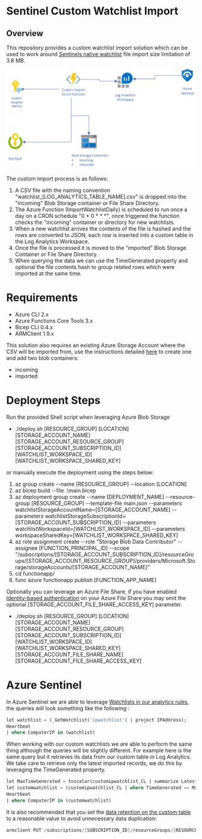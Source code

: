 # Sentinel Custom Watchlist Import

## Overview
This repository provides a custom watchlist import solution which can be used to work around [Sentinels native watchlist](https://docs.microsoft.com/en-us/azure/sentinel/watchlists#create-a-new-watchlist) file import size limitation of 3.8 MB.

![Solution Overview](images/solution-overview.png)

The custom import process is as follows:
1. A CSV file with the naming convention "watchlist_[LOG_ANALYTICS_TABLE_NAME].csv" is dropped into the "incoming" Blob Storage container or File Share Directory.
1. The Azure Function (ImportWatchlistDaily) is scheduled to run once a day on a CRON schedule "0 * 0 * * *", once triggered the function checks the "incoming" container or directory for new watchlists.
1. When a new watchlist arrives the contents of the file is hashed and the rows are converted to JSON, each row is inserted into a custom table in the Log Analytics Workspace. 
1. Once the file is processed it is moved to the "imported" Blob Storage Container or File Share Directory.
1. When querying the data we can use the TimeGenerated property and optional the file contents hash to group related rows which were imported at the same time.

# Requirements
- Azure CLI 2.x
- Azure Functions Core Tools 3.x
- Bicep CLI 0.4.x
- ARMClient 1.9.x

This solution also requires an existing Azure Storage Account where the CSV will be imported from, use the instructions detailed [here](https://docs.microsoft.com/en-us/azure/storage/blobs/storage-quickstart-blobs-cli) to create one and add two blob containers:
- incoming
- imported

# Deployment Steps
Run the provided Shell script when leveraging Azure Blob Storage

- ./deploy.sh [RESOURCE_GROUP] [LOCATION] [STORAGE_ACCOUNT_NAME] [STORAGE_ACCOUNT_RESOURCE_GROUP] [STORAGE_ACCOUNT_SUBSCRIPTION_ID] [WATCHLIST_WORKSPACE_ID] [WATCHLIST_WORKSPACE_SHARED_KEY] 

or manually execute the deployment using the steps below:

1. az group create --name [RESOURCE_GROUP] --location [LOCATION]
1. az bicep build --file .\main.bicep
1. az deployment group create --name [DEPLOYMENT_NAME] --resource-group [RESOURCE_GROUP] --template-file main.json --parameters watchlistStorageAccountName=[STORAGE_ACCOUNT_NAME] --parameters watchlistStorageSubscriptionId=[STORAGE_ACCOUNT_SUBSCRIPTION_ID]  --parameters watchlistWorkspaceId=[WATCHLIST_WORKSPACE_ID] --parameters workspaceSharedKey=[WATCHLIST_WORKSPACE_SHARED_KEY] 
1. az role assignment create --role "Storage Blob Data Contributor" --assignee [FUNCTION_PRINCIPAL_ID] --scope "/subscriptions/[STORAGE_ACCOUNT_SUBSCRIPTION_ID]/resourceGroups/[STORAGE_ACCOUNT_RESOURCE_GROUP]/providers/Microsoft.Storage/storageAccounts/[STORAGE_ACCOUNT_NAME]"
1. cd functionapp/
1. func azure functionapp publish [FUNCTION_APP_NAME]

Optionally you can leverage an Azure File Share, if you have enabled [Identity-based authentication](https://docs.microsoft.com/en-us/azure/storage/files/storage-files-identity-ad-ds-assign-permissions?tabs=azure-portal) on your Azure File Share you may omit the optional [STORAGE_ACCOUNT_FILE_SHARE_ACCESS_KEY] parameter.

- ./deploy.sh [RESOURCE_GROUP] [LOCATION] [STORAGE_ACCOUNT_NAME] [STORAGE_ACCOUNT_RESOURCE_GROUP] [STORAGE_ACCOUNT_SUBSCRIPTION_ID] [WATCHLIST_WORKSPACE_ID] [WATCHLIST_WORKSPACE_SHARED_KEY] [STORAGE_ACCOUNT_FILE_SHARE_NAME] [STORAGE_ACCOUNT_FILE_SHARE_ACCESS_KEY]


# Azure Sentinel
In Azure Sentinel we are able to leverage [Watchlists in our analytics rules](https://docs.microsoft.com/en-us/azure/sentinel/watchlists#use-watchlists-in-analytics-rules), the queries will look something like the following : 

```sql
let watchlist = (_GetWatchlist('ipwatchlist') | project IPAddress);
Heartbeat
| where ComputerIP in (watchlist)
```

When working with our custom watchlists we are able to perform the same thing although the queries will be slightly different. For example here is the same query but it retrieves its data from our custom table in Log Analytics. We take care to retrieve only the latest imported records, we do this by leveraging the TimeGenerated property.

```sql
let MaxTimeGenerated = toscalar(customipwatchlist_CL | summarize Latest=max(TimeGenerated));
let customwatchlist = (customipwatchlist_CL | where TimeGenerated == MaxTimeGenerated | project IPAddress);
Heartbeat
| where ComputerIP in (customwatchlist)
```

It is also recommended that you set the [data retention on the custom table](https://docs.microsoft.com/en-us/azure/azure-monitor/logs/manage-cost-storage#retention-by-data-type) to a reasonable value to avoid unnecessary data duplication:

```powershell
armclient PUT /subscriptions/[SUBSCRIPTION_ID]/resourceGroups/[RESOURCE_GROUP_NAME]/providers/Microsoft.OperationalInsights/workspaces/[WORKSPACE_NAME]/Tables/[LOG_ANALYTICS_TABLE_NAME]?api-version=2017-04-26-preview "{properties: {retentionInDays: 4}}"
```